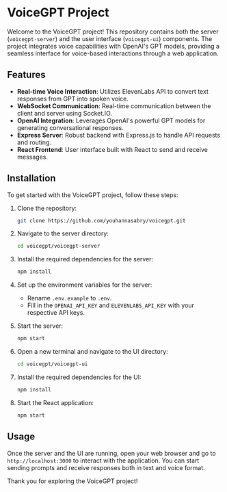 # VoiceGPT Project

Welcome to the VoiceGPT project! This repository contains both the server (`voicegpt-server`) and the user interface (`voicegpt-ui`) components. The project integrates voice capabilities with OpenAI's GPT models, providing a seamless interface for voice-based interactions through a web application.

## Features

- **Real-time Voice Interaction**: Utilizes ElevenLabs API to convert text responses from GPT into spoken voice.
- **WebSocket Communication**: Real-time communication between the client and server using Socket.IO.
- **OpenAI Integration**: Leverages OpenAI's powerful GPT models for generating conversational responses.
- **Express Server**: Robust backend with Express.js to handle API requests and routing.
- **React Frontend**: User interface built with React to send and receive messages.

## Installation

To get started with the VoiceGPT project, follow these steps:

1. Clone the repository:
   ```bash
   git clone https://github.com/youhannasabry/voicegpt.git
   ```
2. Navigate to the server directory:
   ```bash
   cd voicegpt/voicegpt-server
   ```
3. Install the required dependencies for the server:
   ```bash
   npm install
   ```
4. Set up the environment variables for the server:
   - Rename `.env.example` to `.env`.
   - Fill in the `OPENAI_API_KEY` and `ELEVENLABS_API_KEY` with your respective API keys.
5. Start the server:
   ```bash
   npm start
   ```

6. Open a new terminal and navigate to the UI directory:
   ```bash
   cd voicegpt/voicegpt-ui
   ```
7. Install the required dependencies for the UI:
   ```bash
   npm install
   ```
8. Start the React application:
   ```bash
   npm start
   ```

## Usage

Once the server and the UI are running, open your web browser and go to `http://localhost:3000` to interact with the application. You can start sending prompts and receive responses both in text and voice format.

Thank you for exploring the VoiceGPT project!